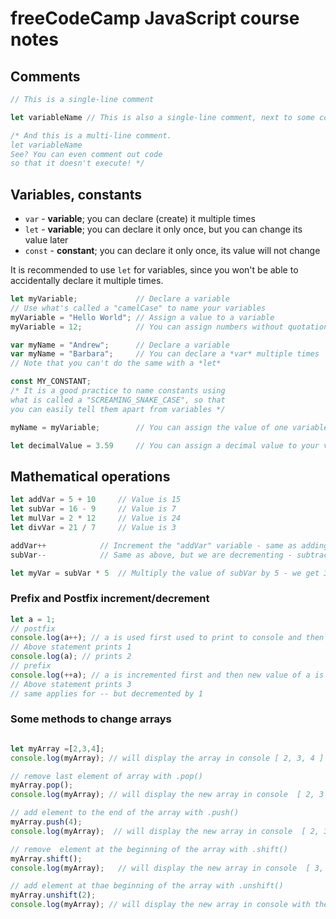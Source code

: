 # freeCodeCamp JavaScript course notes

## Comments

```js
// This is a single-line comment

let variableName // This is also a single-line comment, next to some code

/* And this is a multi-line comment.
let variableName
See? You can even comment out code
so that it doesn't execute! */
```

## Variables, constants

- `var` - **variable**; you can declare (create) it multiple times
- `let` - **variable**; you can declare it only once, but you can change its value later
- `const` - **constant**; you can declare it only once, its value will not change

It is recommended to use `let` for variables, since you won't be able to accidentally declare it multiple times.

```js
let myVariable;             // Declare a variable
// Use what's called a "camelCase" to name your variables
myVariable = "Hello World"; // Assign a value to a variable
myVariable = 12;            // You can assign numbers without quotation marks
```

```js
var myName = "Andrew";      // Declare a variable
var myName = "Barbara";     // You can declare a *var* multiple times
// Note that you can't do the same with a *let*
```

```js
const MY_CONSTANT;
/* It is a good practice to name constants using 
what is called a "SCREAMING_SNAKE_CASE", so that 
you can easily tell them apart from variables */
```

```js
myName = myVariable;        // You can assign the value of one variable to another

let decimalValue = 3.59     // You can assign a decimal value to your variable as well
```

## Mathematical operations

```js
let addVar = 5 + 10     // Value is 15
let subVar = 16 - 9     // Value is 7
let mulVar = 2 * 12     // Value is 24
let divVar = 21 / 7     // Value is 3

addVar++            // Increment the "addVar" variable - same as adding 1 to it
subVar--            // Same as above, but we are decrementing - subtracting 1

let myVar = subVar * 5  // Multiply the value of subVar by 5 - we get 35
```
### Prefix and Postfix increment/decrement
```js
let a = 1;
// postfix
console.log(a++); // a is used first used to print to console and then a is incremented by 1
// Above statement prints 1
console.log(a); // prints 2
// prefix
console.log(++a); // a is incremented first and then new value of a is used to print
// Above statement prints 3
// same applies for -- but decremented by 1
```
### Some methods to change arrays

```js

let myArray =[2,3,4];
console.log(myArray); // will display the array in console [ 2, 3, 4 ]

// remove last element of array with .pop()
myArray.pop();
console.log(myArray); // will display the new array in console  [ 2, 3 ]

// add element to the end of the array with .push()
myArray.push(4);
console.log(myArray);  // will display the new array in console  [ 2, 3, 4 ]

// remove  element at the beginning of the array with .shift()
myArray.shift();
console.log(myArray);   // will display the new array in console  [ 3, 4 ]

// add element at thae beginning of the array with .unshift()
myArray.unshift(2);
console.log(myArray); // will display the new array in console with the 2 readded  [ 2, 3, 4 ]

```
